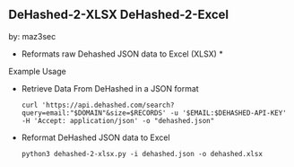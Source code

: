 DeHashed-2-XLSX
DeHashed-2-Excel
--------------
by: maz3sec

* Reformats raw Dehashed JSON data to Excel (XLSX) *


Example Usage

- Retrieve Data From DeHashed in a JSON format

      curl 'https://api.dehashed.com/search?query=email:"$DOMAIN"&size=$RECORDS' -u '$EMAIL:$DEHASHED-API-KEY' -H 'Accept: application/json' -o "dehashed.json"

- Reformat DeHashed JSON data to Excel

      python3 dehashed-2-xlsx.py -i dehashed.json -o dehashed.xlsx
